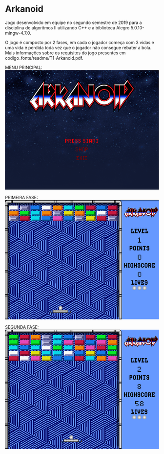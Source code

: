 # Arkanoid

Jogo desenvolvido em equipe no segundo semestre de 2019 para a disciplina de algoritmos II utilizando C++ e a biblioteca Alegro 5.0.10-mingw-4.7.0.

O jogo é composto por 2 fases, em cada o jogador começa com 3 vidas e uma vida é perdida toda vez que o jogador não consegue rebater a bola.
Mais informações sobre os requisitos do jogo presentes em codigo_fonte/readme/T1-Arkanoid.pdf.

MENU PRINCIPAL:<br>
![Menu](https://github.com/leonardoborck/Arkanoid_Game/blob/main/codigo_fonte/readme/arkanoid_menu.png?raw=true)

PRIMEIRA FASE:<br>
![Primeira Fase](https://github.com/leonardoborck/Arkanoid_Game/blob/main/codigo_fonte/readme/arkanoid_mapa1.png?raw=true)

SEGUNDA FASE:<br>
![Segunda Fase](https://github.com/leonardoborck/Arkanoid_Game/blob/main/codigo_fonte/readme/arkanoid_mapa2.png?raw=true)

